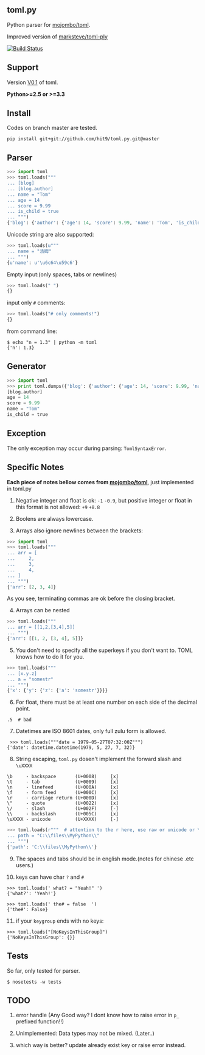 toml.py
------

Python parser for [mojombo/toml](https://github.com/mojombo/toml).

Improved version of [marksteve/toml-ply](https://github.com/marksteve/toml-ply)

[![Build Status](https://travis-ci.org/hit9/toml.py.png?branch=master)](https://travis-ci.org/hit9/toml.py)

Support
-------

Version [V0.1](https://github.com/mojombo/toml/blob/master/versions/toml-v0.1.0.md) of toml.

**Python>=2.5 or >=3.3**

Install
-------

Codes on branch master are tested.

    pip install git+git://github.com/hit9/toml.py.git@master

Parser
------

```python
>>> import toml
>>> toml.loads("""
... [blog]
... [blog.author]
... name = "Tom"
... age = 14
... score = 9.99
... is_child = true
... """)
{'blog': {'author': {'age': 14, 'score': 9.99, 'name': 'Tom', 'is_child': True}}}
```

Unicode string are also supported:

```python
>>> toml.loads(u"""
... name = "汤姆"
... """)
{u'name': u'\u6c64\u59c6'}
```

Empty input:(only spaces, tabs or newlines)

```python
>>> toml.loads(" ")
{}
```

input only `#` comments:

```python
>>> toml.loads("# only comments!")
{}
```

from command line:

```
$ echo "n = 1.3" | python -m toml
{'n': 1.3}

```

Generator
---------

```python
>>> import toml
>>> print toml.dumps({'blog': {'author': {'age': 14, 'score': 9.99, 'name': 'Tom', 'is_child': True}}})
[blog.author]
age = 14
score = 9.99
name = "Tom"
is_child = true
```

Exception
----------

The only exception may occur during parsing: `TomlSyntaxError`.

Specific Notes
--------------

**Each piece of notes bellow comes from [mojombo/toml](https://github.com/mojombo/toml)**, just implemented in toml.py

1. Negative integer and float is ok: `-1` `-0.9`, but positive integer or float in this format is not allowed: `+9` `+8.8`

2. Boolens are always lowercase.

3. Arrays also ignore newlines between the brackets:
```python
>>> import toml
>>> toml.loads("""
... arr = [
...     2,
...     3,
...     4,
... ]
... """)
{'arr': [2, 3, 4]}
```
As you see, terminating commas are ok before the closing bracket.

4. Arrays can be nested
```python
>>> toml.loads("""
... arr = [[1,2,[3,4],5]]
... """)
{'arr': [[1, 2, [3, 4], 5]]}
```
5. You don't need to specify all the superkeys if you don't want to. TOML knows how to do it for you.
```python
>>> toml.loads("""
... [x.y.z]
... a = "somestr"
... """)
{'x': {'y': {'z': {'a': 'somestr'}}}}
```
6. For float, there must be at least one number on each side of the decimal point.
```
.5  # bad
```
7. Datetimes are ISO 8601 dates, only full zulu form is allowed.
```
 >>> toml.loads("""date = 1979-05-27T07:32:00Z""")
{'date': datetime.datetime(1979, 5, 27, 7, 32)}
```
8. String escaping, `toml.py` dosen't implement the forward slash and `\uXXXX`
```
\b     - backspace       (U+0008)     [x]
\t     - tab             (U+0009)     [x]
\n     - linefeed        (U+000A)     [x]
\f     - form feed       (U+000C)     [x]
\r     - carriage return (U+000D)     [x]
\"     - quote           (U+0022)     [x]
\/     - slash           (U+002F)     [-]
\\     - backslash       (U+005C)     [x]
\uXXXX - unicode         (U+XXXX)     [-]
```
```python
>>> toml.loads(r"""  # attention to the r here, use raw or unicode or \\\\
... path = "C:\\files\\MyPython\\"
... """)
{'path': 'C:\\files\\MyPython\\'}
```

9. The spaces and tabs should be in english mode.(notes for chinese .etc users.)

10. keys can have char `?` and `#`

  ```
  >>> toml.loads(' what? = "Yeah!" ')
  {'what?': 'Yeah!'}
  ```

  ```
  >>> toml.loads(' the# = false  ')
  {'the#': False}
  ```

11. if your `keygroup` ends with no keys:

  ```
  >>> toml.loads("[NoKeysInThisGroup]")                              
  {'NoKeysInThisGroup': {}}                                          
  ```

Tests
-----

So far,  only tested for parser.

    $ nosetests -w tests

TODO
----

1. error handle (Any Good way? I dont know how to raise error in `p_` prefixed
function!!)

2. Unimplemented: Data types may not be mixed. (Later..)

3. which way is better? update already exist key or raise error instead.
